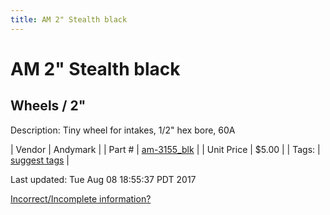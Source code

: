 ```yaml
---
title: AM 2" Stealth black
---
```


# AM 2" Stealth black
## Wheels / 2"
Description: 	Tiny wheel for intakes, 1/2" hex bore, 60A 

| Vendor | Andymark | 
| Part # | [am-3155_blk](http://www.andymark.com/product-p/am-3155_Blk.htm) | 
| Unit Price | $5.00 | 
| Tags: | [suggest tags](https://docs.google.com/forms/d/e/1FAIpQLSeWyY8v3RgOty-MyWmh9U0iivNYN_molChYyS-0U-o-kOAv_g/viewform) | 

Last updated: Tue Aug 08 18:55:37 PDT 2017

 [Incorrect/Incomplete information?](https://docs.google.com/forms/d/e/1FAIpQLSeWyY8v3RgOty-MyWmh9U0iivNYN_molChYyS-0U-o-kOAv_g/viewform)